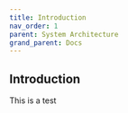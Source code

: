 ```yaml
---
title: Introduction
nav_order: 1
parent: System Architecture
grand_parent: Docs
---
```


## Introduction
This is a test